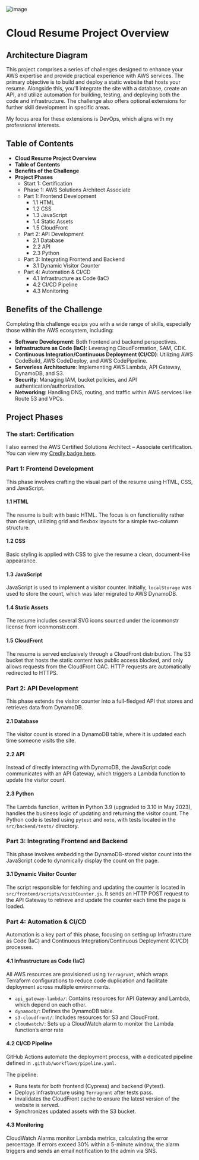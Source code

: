 <!DOCTYPE html>
<html lang="en">
<head>
<!--     <meta charset="UTF-8"> -->
<!--     <meta name="viewport" content="width=device-width, initial-scale=1.0"> -->
<!--     <title>Cloud Resume Project Overview</title> -->
<!--     <style>
        body {
            font-family: Arial, sans-serif;
            line-height: 1.6;
            margin: 20px;
        }
        h1, h2, h3 {
            color: #333;
        }
        ul {
            list-style-type: disc;
            padding-left: 20px;
        }
        code {
            background-color: #f4f4f4;
            padding: 2px 5px;
            border-radius: 5px;
        }
        .update {
            font-weight: bold;
            color: #0066cc;
        }
    </style> -->
</head>
<body>

![image](https://github.com/user-attachments/assets/643e53d0-414c-4179-ae8c-b3243300cb95)


<h1>Cloud Resume Project Overview</h1>

<h2>Architecture Diagram</h2>
<p>This project comprises a series of challenges designed to enhance your AWS expertise and provide practical experience with AWS services. The primary objective is to build and deploy a static website that hosts your resume. Alongside this, you'll integrate the site with a database, create an API, and utilize automation for building, testing, and deploying both the code and infrastructure. The challenge also offers optional extensions for further skill development in specific areas.</p>
<p>My focus area for these extensions is DevOps, which aligns with my professional interests.</p>

<h2>Table of Contents</h2>
<ul>
    <li><strong>Cloud Resume Project Overview</strong></li>
    <li><strong>Table of Contents</strong></li>
    <li><strong>Benefits of the Challenge</strong></li>
    <li><strong>Project Phases</strong>
        <ul>
            <li>Start 1: Certification</li>
                        <li>Phase 1: AWS Solutions Architect Associate</li>
            <li>Part 1: Frontend Development
                <ul>
                    <li>1.1 HTML</li>
                    <li>1.2 CSS</li>
                    <li>1.3 JavaScript</li>
                    <li>1.4 Static Assets</li>
                    <li>1.5 CloudFront</li>
                </ul>
            </li>
            <li>Part 2: API Development
                <ul>
                    <li>2.1 Database</li>
                    <li>2.2 API</li>
                    <li>2.3 Python</li>
                </ul>
            </li>
            <li>Part 3: Integrating Frontend and Backend
                <ul>
                    <li>3.1 Dynamic Visitor Counter</li>
                </ul>
            </li>
            <li>Part 4: Automation & CI/CD
                <ul>
                    <li>4.1 Infrastructure as Code (IaC)</li>
                    <li>4.2 CI/CD Pipeline</li>
                    <li>4.3 Monitoring</li>
                </ul>
            </li>
        </ul>
    </li>
</ul>

<h2>Benefits of the Challenge</h2>
<p>Completing this challenge equips you with a wide range of skills, especially those within the AWS ecosystem, including:</p>
<ul>
    <li><strong>Software Development</strong>: Both frontend and backend perspectives.</li>
    <li><strong>Infrastructure as Code (IaC)</strong>: Leveraging CloudFormation, SAM, CDK.</li>
    <li><strong>Continuous Integration/Continuous Deployment (CI/CD)</strong>: Utilizing AWS CodeBuild, AWS CodeDeploy, and AWS CodePipeline.</li>
    <li><strong>Serverless Architecture</strong>: Implementing AWS Lambda, API Gateway, DynamoDB, and S3.</li>
    <li><strong>Security</strong>: Managing IAM, bucket policies, and API authentication/authorization.</li>
    <li><strong>Networking</strong>: Handling DNS, routing, and traffic within AWS services like Route 53 and VPCs.</li>
</ul>

<h2>Project Phases</h2>

<h3>The start: Certification</h3>
<p> I also earned the AWS Certified Solutions Architect – Associate certification. <span class="update">You can view my <a href="https://www.credly.com/badges/3ad53495-8108-4290-81f2-22548a0cfa7b/public_url" target="_blank">Credly badge here</a></span>.</p>
<p>



<h3>Part 1: Frontend Development</h3>
<p>This phase involves crafting the visual part of the resume using HTML, CSS, and JavaScript.</p>

<h4>1.1 HTML</h4>
<p>The resume is built with basic HTML. The focus is on functionality rather than design, utilizing grid and flexbox layouts for a simple two-column structure.</p>

<h4>1.2 CSS</h4>
<p>Basic styling is applied with CSS to give the resume a clean, document-like appearance.</p>

<h4>1.3 JavaScript</h4>
<p>JavaScript is used to implement a visitor counter. Initially, <code>localStorage</code> was used to store the count, which was later migrated to AWS DynamoDB.</p>

<h4>1.4 Static Assets</h4>
<p>The resume includes several SVG icons sourced under the iconmonstr license from iconmonstr.com.</p>

<h4>1.5 CloudFront</h4>
<p>The resume is served exclusively through a CloudFront distribution. The S3 bucket that hosts the static content has public access blocked, and only allows requests from the CloudFront OAC. HTTP requests are automatically redirected to HTTPS.</p>

<h3>Part 2: API Development</h3>
<p>This phase extends the visitor counter into a full-fledged API that stores and retrieves data from DynamoDB.</p>

<h4>2.1 Database</h4>
<p>The visitor count is stored in a DynamoDB table, where it is updated each time someone visits the site.</p>

<h4>2.2 API</h4>
<p>Instead of directly interacting with DynamoDB, the JavaScript code communicates with an API Gateway, which triggers a Lambda function to update the visitor count.</p>

<h4>2.3 Python</h4>
<p>The Lambda function, written in Python 3.9 (upgraded to 3.10 in May 2023), handles the business logic of updating and returning the visitor count. The Python code is tested using <code>pytest</code> and <code>moto</code>, with tests located in the <code>src/backend/tests/</code> directory.</p>

<h3>Part 3: Integrating Frontend and Backend</h3>
<p>This phase involves embedding the DynamoDB-stored visitor count into the JavaScript code to dynamically display the count on the page.</p>

<h4>3.1 Dynamic Visitor Counter</h4>
<p>The script responsible for fetching and updating the counter is located in <code>src/frontend/scripts/visitCounter.js</code>. It sends an HTTP POST request to the API Gateway to retrieve and update the counter each time the page is loaded.</p>

<h3>Part 4: Automation & CI/CD</h3>
<p>Automation is a key part of this phase, focusing on setting up Infrastructure as Code (IaC) and Continuous Integration/Continuous Deployment (CI/CD) processes.</p>

<h4>4.1 Infrastructure as Code (IaC)</h4>
<p>All AWS resources are provisioned using <code>Terragrunt</code>, which wraps Terraform configurations to reduce code duplication and facilitate deployment across multiple environments.</p>
<ul>
    <li><code>api_gateway-lambda/</code>: Contains resources for API Gateway and Lambda, which depend on each other.</li>
    <li><code>dynamodb/</code>: Defines the DynamoDB table.</li>
    <li><code>s3-cloudfront/</code>: Includes resources for S3 and CloudFront.</li>
    <li><code>cloudwatch/</code>: Sets up a CloudWatch alarm to monitor the Lambda function’s error rate</li>
</ul>

<h4>4.2 CI/CD Pipeline</h4>
<p>GitHub Actions automate the deployment process, with a dedicated pipeline defined in <code>.github/workflows/pipeline.yaml</code>.</p>
<p>The pipeline:</p>
<ul>
    <li>Runs tests for both frontend (Cypress) and backend (Pytest).</li>
    <li>Deploys infrastructure using <code>Terragrunt</code> after tests pass.</li>
    <li>Invalidates the CloudFront cache to ensure the latest version of the website is served.</li>
    <li>Synchronizes updated assets with the S3 bucket.</li>
</ul>

<h4>4.3 Monitoring</h4>
<p>CloudWatch Alarms monitor Lambda metrics, calculating the error percentage. If errors exceed 30% within a 5-minute window, the alarm triggers and sends an email notification to the admin via SNS.</p>

</body>
</html>
